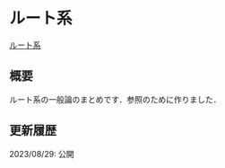 # ルート系

[ルート系](files/root-system_20230829.pdf)

## 概要

ルート系の一般論のまとめです．参照のために作りました．

## 更新履歴

2023/08/29: 公開
